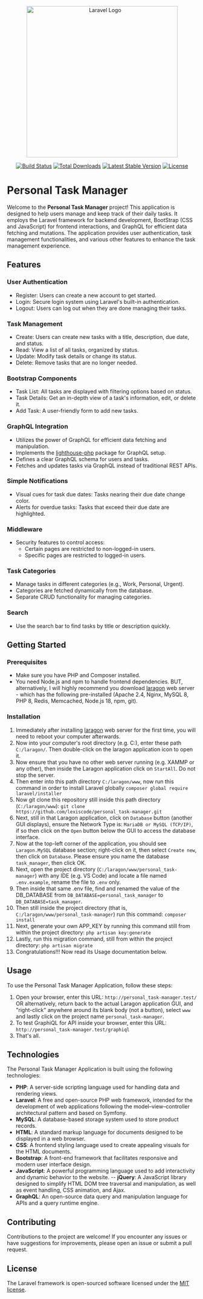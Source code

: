 <p align="center"><a href="https://laravel.com" target="_blank"><img src="https://raw.githubusercontent.com/laravel/art/master/logo-lockup/5%20SVG/2%20CMYK/1%20Full%20Color/laravel-logolockup-cmyk-red.svg" width="400" alt="Laravel Logo"></a></p>

<p align="center">
<a href="https://github.com/laravel/framework/actions"><img src="https://github.com/laravel/framework/workflows/tests/badge.svg" alt="Build Status"></a>
<a href="https://packagist.org/packages/laravel/framework"><img src="https://img.shields.io/packagist/dt/laravel/framework" alt="Total Downloads"></a>
<a href="https://packagist.org/packages/laravel/framework"><img src="https://img.shields.io/packagist/v/laravel/framework" alt="Latest Stable Version"></a>
<a href="https://packagist.org/packages/laravel/framework"><img src="https://img.shields.io/packagist/l/laravel/framework" alt="License"></a>
</p>

# Personal Task Manager

Welcome to the **Personal Task Manager** project! This application is designed to help users manage and keep track of their daily tasks. It employs the Laravel framework for backend development, BootStrap (CSS and JavaScript) for frontend interactions, and GraphQL for efficient data fetching and mutations. The application provides user authentication, task management functionalities, and various other features to enhance the task management experience.

## Features

### User Authentication
- Register: Users can create a new account to get started.
- Login: Secure login system using Laravel's built-in authentication.
- Logout: Users can log out when they are done managing their tasks.

### Task Management
- Create: Users can create new tasks with a title, description, due date, and status.
- Read: View a list of all tasks, organized by status.
- Update: Modify task details or change its status.
- Delete: Remove tasks that are no longer needed.

### Bootstrap Components
- Task List: All tasks are displayed with filtering options based on status.
- Task Details: Get an in-depth view of a task's information, edit, or delete it.
- Add Task: A user-friendly form to add new tasks.

### GraphQL Integration
- Utilizes the power of GraphQL for efficient data fetching and manipulation.
- Implements the [lighthouse-php](https://lighthouse-php.com/) package for GraphQL setup.
- Defines a clear GraphQL schema for users and tasks.
- Fetches and updates tasks via GraphQL instead of traditional REST APIs.

### Simple Notifications
- Visual cues for task due dates: Tasks nearing their due date change color.
- Alerts for overdue tasks: Tasks that exceed their due date are highlighted.

### Middleware
- Security features to control access:
  - Certain pages are restricted to non-logged-in users.
  - Specific pages are restricted to logged-in users.

### Task Categories
- Manage tasks in different categories (e.g., Work, Personal, Urgent).
- Categories are fetched dynamically from the database.
- Separate CRUD functionality for managing categories.

### Search
- Use the search bar to find tasks by title or description quickly.

## Getting Started

### Prerequisites
- Make sure you have PHP and Composer installed.
- You need Node.js and npm to handle frontend dependencies. BUT, alternatively, I will highly recommend you download [laragon](https://laragon.org/download/index.html) web server - which has the following pre-installed (Apache 2.4, Nginx, MySQL 8, PHP 8, Redis, Memcached, Node.js 18, npm, git).

### Installation
1. Immediately after installing [laragon](https://laragon.org/download/index.html) web server for the first time, you will need to reboot your computer afterwards.
2. Now into your computer's root directory (e.g. C:), enter these path `C:/laragon/`. Then double-click on the laragon application icon to open it.
3. Now ensure that you have no other web server running (e.g. XAMMP or any other), then inside the Laragon application click on  `StartAll`. Do not stop the server.
4. Then enter into this path directory `C:/laragon/www`, now run this command in order to install Laravel globally `composer global require laravel/installer` 
5. Now git clone this repository still inside this path directory (`C:/laragon/www`): `git clone https://github.com/lexiscode/personal_task-manager.git`
6. Next, still in that Laragon application, click on `Database` button (another GUI displays), ensure the Network Type is: `MariaDB or MySQL (TCP/IP)`, if so then click on the `Open` button below the GUI to access the database interface.
7. Now at the top-left corner of the application, you should see `Laragon.MySQL` database section; right-click on it, then select `Create new`, then click on `Database`. Please ensure you name the database `task_manager`, then click OK.
8. Next, open the project directory (`C:/laragon/www/personal_task-manager`) with any IDE (e.g. VS Code) and locate a file named `.env.example`, rename the file to `.env` only. 
9. Then inside that same .env file, find and renamed the value of the DB_DATABASE from `DB_DATABASE=personal_task_manager` to `DB_DATABASE=task_manager`.
10. Then still inside the project directory (that is, `C:/laragon/www/personal_task-manager`) run this command: `composer install`
11. Next, generate your own APP_KEY by running this command still from within the project directory: `php artisan key:generate`
12. Lastly, run this migration command, still from within the project directory: `php artisan migrate`
13. Congratulations!!! Now read its Usage documentation below.


## Usage

To use the Personal Task Manager Application, follow these steps:

1. Open your browser, enter this URL: `http://personal_task-manager.test/` OR alternatively, return back to the actual Laragon application GUI, and "right-click" anywhere around its blank body (not a button), select `www` and lastly click on the project name `personal_task-manager`.
2. To test GraphiQL for API inside your browser, enter this URL: `http://personal_task-manager.test/graphiql`
3. That's all.

## Technologies

The Personal Task Manager Application is built using the following technologies:

- **PHP**: A server-side scripting language used for handling data and rendering views.
- **Laravel**: A free and open-source PHP web framework, intended for the development of web applications following the model–view–controller architectural pattern and based on Symfony.
- **MySQL**: A database-based storage system used to store product records.
- **HTML**: A standard markup language for documents designed to be displayed in a web browser. 
- **CSS**: A frontend styling language used to create appealing visuals for the HTML documents.
- **Bootstrap**: A front-end framework that facilitates responsive and modern user interface design.
- **JavaScript**: A powerful programming language used to add interactivity and dynamic behavior to the website.
-- **jQuery**: A JavaScript library designed to simplify HTML DOM tree traversal and manipulation, as well as event handling, CSS animation, and Ajax.
- **GraphQL**: An open-source data query and manipulation language for APIs and a query runtime engine.

## Contributing

Contributions to the project are welcome! If you encounter any issues or have suggestions for improvements, please open an issue or submit a pull request.

## License

The Laravel framework is open-sourced software licensed under the [MIT license](https://opensource.org/licenses/MIT).
